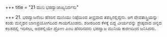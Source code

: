 +++
title = "21 ಮುನಿ ಭರದ್ವಾಜಾಖ್ಯನಿರ್ದನು"

+++
21. ಭರದ್ವಾಜನೆಂಬ ಹೆಸರಿನ ಮುನಿಯು ನಿಷ್ಠೆಯಿಂದ ತೀವ್ರವಾದ  ತಪಸ್ಸಿನಲ್ಲಿದ್ದನು. ಆಗ ದೇವತಾಸ್ತ್ರಿಯನ್ನು ಕಂಡು ಮನ್ಮಥನ ಬಾಣಪ್ರಯೋಗದಿಂದ ಗಾಯಗೊಂಡನು. ಶರೀರದಿಂದ ಕೆಳಕ್ಕೆ ಬಿದ್ದ ವೀರ್ಯವನ್ನು ಶ್ರೇಷ್ಠವಾದ ಚಿನ್ನದ ಕಲಶದಲ್ಲಿ ಇರಿಸಲು, ಅದರಲ್ಲಿಯೇ ದ್ರೋಣ ಎಂಬ ಹೆಸರಿನವನು ಭರದ್ವಾಜ ಮುನಿಯ ಕಾರಣದಿಂದ ಜನಿಸಿದನು.